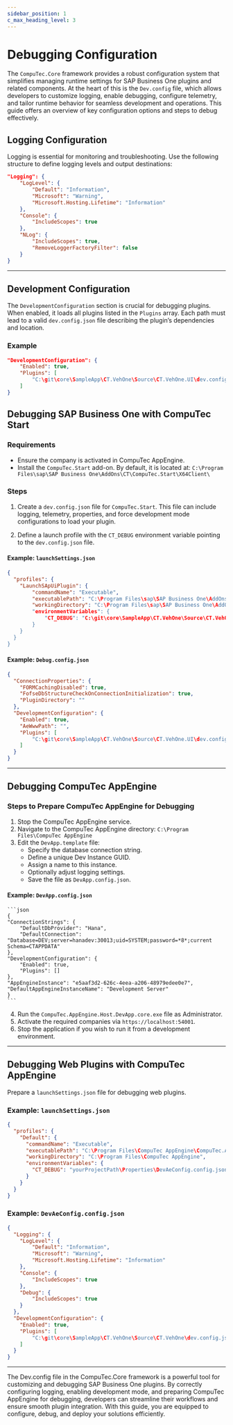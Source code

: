 ```yaml
---
sidebar_position: 1
c_max_heading_level: 3
---
```


# Debugging Configuration

The `CompuTec.Core` framework provides a robust configuration system that simplifies managing runtime settings for SAP Business One plugins and related components. At the heart of this is the `Dev.config` file, which allows developers to customize logging, enable debugging, configure telemetry, and tailor runtime behavior for seamless development and operations. This guide offers an overview of key configuration options and steps to debug effectively.

## Logging Configuration

Logging is essential for monitoring and troubleshooting. Use the following structure to define logging levels and output destinations:

```json
"Logging": {
    "LogLevel": {
        "Default": "Information",
        "Microsoft": "Warning",
        "Microsoft.Hosting.Lifetime": "Information"
    },
    "Console": {
        "IncludeScopes": true
    },
    "NLog": {
        "IncludeScopes": true,
        "RemoveLoggerFactoryFilter": false
    }
}
```

---

## Development Configuration

The `DevelopmentConfiguration` section is crucial for debugging plugins. When enabled, it loads all plugins listed in the `Plugins` array. Each path must lead to a valid `dev.config.json` file describing the plugin’s dependencies and location.

### Example

```json
"DevelopmentConfiguration": {
    "Enabled": true,
    "Plugins": [
        "C:\git\core\SampleApp\CT.VehOne\Source\CT.VehOne.UI\dev.config.json"
    ]
}
```

## Debugging SAP Business One with CompuTec Start

### Requirements

- Ensure the company is activated in CompuTec AppEngine.
- Install the `CompuTec.Start` add-on. By default, it is located at:
  `C:\Program Files\sap\SAP Business One\AddOns\CT\CompuTec.Start\X64Client\`

### Steps

1. Create a `dev.config.json` file for `CompuTec.Start`. This file can include logging, telemetry, properties, and force development mode configurations to load your plugin.

2. Define a launch profile with the `CT_DEBUG` environment variable pointing to the `dev.config.json` file.

#### Example: `launchSettings.json`

```json
{
  "profiles": {
    "LaunchSApUiPlugin": {
        "commandName": "Executable",
        "executablePath": "C:\Program Files\sap\SAP Business One\AddOns\CT\CompuTec.Start\X64Client\CompuTec.Start.exe",
        "workingDirectory": "C:\Program Files\sap\SAP Business One\AddOns\CT\CompuTec.Start\X64Client\",
        "environmentVariables": {
            "CT_DEBUG": "C:\git\core\SampleApp\CT.VehOne\Source\CT.VehOne.UI\Properties\Debug.config.json"
        }
    }
  }
}
```

#### Example: `Debug.config.json`

```json
{
  "ConnectionProperties": {
    "FORMCachingDisabled": true,
    "FofseDbStructureCheckOnConnectionInitialization": true,
    "PluginDirectory": ""
  },
  "DevelopmentConfiguration": {
    "Enabled": true,
    "AeWwwPath": "",
    "Plugins": [
        "C:\git\core\SampleApp\CT.VehOne\Source\CT.VehOne.UI\dev.config.json"
    ]
  }
}
```

---

## Debugging CompuTec AppEngine

### Steps to Prepare CompuTec AppEngine for Debugging

1. Stop the CompuTec AppEngine service.
2. Navigate to the CompuTec AppEngine directory:
   `C:\Program Files\CompuTec AppEngine`
3. Edit the `DevApp.template` file:
    - Specify the database connection string.
    - Define a unique Dev Instance GUID.
    - Assign a name to this instance.
    - Optionally adjust logging settings.
    - Save the file as `DevApp.config.json`.

#### Example: `DevApp.config.json`

    ```json
    {
    "ConnectionStrings": {
        "DefaultDbProvider": "Hana",
        "DefaultConnection": "Database=DEV;server=hanadev:30013;uid=SYSTEM;password=*8*;current Schema=CTAPPDATA"
    },
    "DevelopmentConfiguration": {
        "Enabled": true,
        "Plugins": []
    },
    "AppEngineInstance": "e5aaf3d2-626c-4eea-a206-48979edee0e7",
    "DefaultAppEngineInstanceName": "Development Server"
    }
    ```
4. Run the `CompuTec.AppEngine.Host.DevApp.core.exe` file as Administrator.
5. Activate the required companies via `https://localhost:54001`.
6. Stop the application if you wish to run it from a development environment.

---

## Debugging Web Plugins with CompuTec AppEngine

Prepare a `launchSettings.json` file for debugging web plugins.

### Example: `launchSettings.json`

```json
{
  "profiles": {
    "Default": {
      "commandName": "Executable",
      "executablePath": "C:\Program Files\CompuTec AppEngine\CompuTec.AppEngine.Host.DevApp.core.exe",
      "workingDirectory": "C:\Program Files\CompuTec AppEngine",
      "environmentVariables": {
        "CT_DEBUG": "yourProjectPath\Properties\DevAeConfig.config.json"
      }
    }
  }
}
```

### Example: `DevAeConfig.config.json`

```json
{
  "Logging": {
    "LogLevel": {
        "Default": "Information",
        "Microsoft": "Warning",
        "Microsoft.Hosting.Lifetime": "Information"
    },
    "Console": {
        "IncludeScopes": true
    },
    "Debug": {
        "IncludeScopes": true
    }
  },
  "DevelopmentConfiguration": {
    "Enabled": true,
    "Plugins": [
        "C:\git\core\SampleApp\CT.VehOne\Source\CT.VehOne\dev.config.json"
    ]
  }
}
```

---
The Dev.config file in the CompuTec.Core framework is a powerful tool for customizing and debugging SAP Business One plugins. By correctly configuring logging, enabling development mode, and preparing CompuTec AppEngine for debugging, developers can streamline their workflows and ensure smooth plugin integration. With this guide, you are equipped to configure, debug, and deploy your solutions efficiently.
